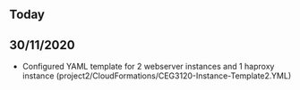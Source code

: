 ## Today

## 30/11/2020
- Configured YAML template for 2 webserver instances and 1 haproxy instance (project2/CloudFormations/CEG3120-Instance-Template2.YML)
